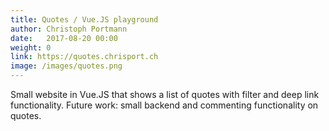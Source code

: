 ```yaml
---
title: Quotes / Vue.JS playground
author: Christoph Portmann
date:   2017-08-20 00:00
weight: 0
link: https://quotes.chrisport.ch
image: /images/quotes.png
---
```

Small website in Vue.JS that shows a list of quotes with filter and deep link functionality. Future work: small backend and
commenting functionality on quotes.
